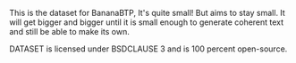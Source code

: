 This is the dataset for BananaBTP, It's quite small! But aims to stay small. It will get bigger and bigger until it is small enough to generate coherent text and still be able to make its own.

DATASET is licensed under BSDCLAUSE 3 and is 100 percent open-source.
